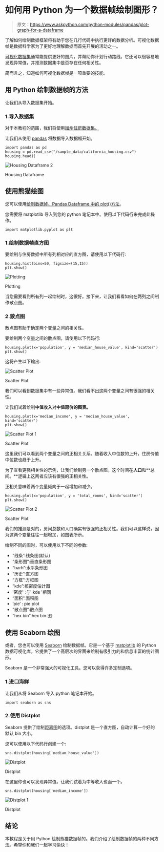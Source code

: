 # 如何用 Python 为一个数据帧绘制图形？

> 原文：<https://www.askpython.com/python-modules/pandas/plot-graph-for-a-dataframe>

了解如何绘制数据框架将有助于您在几行代码中执行更好的数据分析。可视化数据帧是数据科学家为了更好地理解数据而首先开展的活动之一。

[可视化数据集](https://www.askpython.com/python-modules/data-visualization-using-python-bokeh)通常能提供更好的图片，并帮助你计划行动路线。它还可以很容易地发现异常值，并推测数据集中是否存在任何相关性。

简而言之，知道如何可视化数据帧是一项重要的技能。

## 用 Python 绘制数据帧的方法

让我们从导入数据集开始。

### 1.导入数据集

对于本教程的范围，我们将使用[加州住房数据集。](https://developers.google.com/machine-learning/crash-course/california-housing-data-description)

让我们从使用 [pandas](https://www.askpython.com/python-modules/pandas/python-pandas-module-tutorial) 将数据导入数据框开始。

```
import pandas as pd
housing = pd.read_csv("/sample_data/california_housing.csv")
housing.head()

```

![Housing Dataframe 2](img/734a73a8461a297e6687c79c577fd58b.png)

Housing Dataframe

## 使用熊猫绘图

您可以使用[绘制数据帧。Pandas Dataframe 中的 plot()方法](https://pandas.pydata.org/pandas-docs/stable/reference/api/pandas.DataFrame.plot.html)。

您需要将 matplotlib 导入到您的 python 笔记本中。使用以下代码行来完成此操作。

```
import matplotlib.pyplot as plt

```

### 1.绘制数据帧直方图

要绘制与住房数据中所有列相对应的直方图，请使用以下代码行:

```
housing.hist(bins=50, figsize=(15,15))
plt.show()

```

![Plotting](img/2ed46aa3556a300a73feac93f0372994.png)

Plotting

当您需要看到所有列一起绘制时，这很好。接下来，让我们看看如何在两列之间制作散点图。

### 2.散点图

散点图有助于确定两个变量之间的相关性。

要绘制两个变量之间的散点图，请使用以下代码行:

```
housing.plot(x='population', y = 'median_house_value', kind='scatter')
plt.show()

```

这将产生以下输出:

![Scatter Plot](img/9870fc92ec3ebd6d137dbdd6d5d10e96.png)

Scatter Plot

我们可以看到数据集中有一些异常值。我们看不出这两个变量之间有很强的相关性。

让我们试着绘制**中值收入**对**中值房价的图表。**

```
housing.plot(x='median_income', y = 'median_house_value', kind='scatter')
plt.show()

```

![Scatter Plot 1](img/aea5af03646c7333e44e4658567ce3a1.png)

Scatter Plot

这里我们可以看到两个变量之间的正相关关系。随着收入中位数的上升，住房价值中位数也趋于上升。

为了查看更强相关性的示例，让我们绘制另一个散点图。这个时间在**人口**和**总间。**逻辑上这两者应该有很强的正相关性。

正相关意味着两个变量倾向于一起增加和减少。

```
housing.plot(x='population', y = 'total_rooms', kind='scatter')
plt.show()

```

![Scatter Plot 2](img/bd5d6bff991ba44f8819284e764e4a5f.png)

Scatter Plot

我们的推测是对的，房间总数和人口确实有很强的正相关性。我们可以这样说，因为这两个变量往往一起增加，如图表所示。

绘制不同的图时，可以使用以下不同的参数:

*   “线条”:线条图(默认)
*   “条形图”:垂直条形图
*   “barh”:水平条形图
*   “历史”:直方图
*   “方框”:方框图
*   “kde”:核密度估计图
*   '密度' :与' kde '相同
*   “面积”:面积图
*   ‘pie’ : pie plot
*   “散点图”:散点图
*   “hex bin”:hex bin 图

## 使用 Seaborn 绘图

或者，您也可以使用 [Seaborn](https://seaborn.pydata.org) 绘制数据帧。它是一个基于 [matplotlib](https://www.askpython.com/python-modules/matplotlib/python-matplotlib) 的 Python 数据可视化库。它提供了一个高层次的界面来绘制有吸引力的和信息丰富的统计图形。

Seaborn 是一个非常强大的可视化工具。您可以获得许多定制选项。

### 1.进口海鲜

让我们从将 Seaborn 导入 python 笔记本开始。

```
import seaborn as sns

```

### 2.使用 Distplot

Seaborn 提供了绘制[距离图](https://seaborn.pydata.org/generated/seaborn.distplot.html)的选项。distplot 是一个直方图，自动计算一个好的默认 bin 大小。

您可以使用以下代码行创建一个:

```
sns.distplot(housing['median_house_value'])

```

![Distplot](img/f0054a9b8ace5a3f7d9cf45fc70167f4.png)

Distplot

在这里你也可以发现异常值。让我们试着为中等收入也画一个。

```
sns.distplot(housing['median_income'])

```

![Distplot 1](img/f4393e6aaf016ac9e24471eb5166f358.png)

Distplot

## 结论

本教程是关于用 Python 绘制熊猫数据帧的。我们介绍了绘制数据帧的两种不同方法。希望你和我们一起学习愉快！